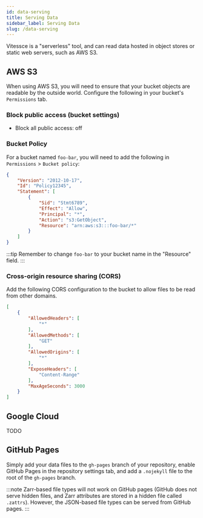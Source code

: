 ```yaml
---
id: data-serving
title: Serving Data
sidebar_label: Serving Data
slug: /data-serving
---
```


Vitessce is a "serverless" tool, and can read data hosted in object stores or static web servers, such as AWS S3.

## AWS S3

When using AWS S3, you will need to ensure that your bucket objects are readable by the outside world.
Configure the following in your bucket's `Permissions` tab.

### Block public access (bucket settings)

- Block all public access: off

### Bucket Policy

For a bucket named `foo-bar`, you will need to add the following in `Permissions` > `Bucket policy`:

```json
{
    "Version": "2012-10-17",
    "Id": "Policy12345",
    "Statement": [
        {
            "Sid": "Stmt6789",
            "Effect": "Allow",
            "Principal": "*",
            "Action": "s3:GetObject",
            "Resource": "arn:aws:s3:::foo-bar/*"
        }
    ]
}
```

:::tip
Remember to change `foo-bar` to your bucket name in the "Resource" field.
:::

### Cross-origin resource sharing (CORS)

Add the following CORS configuration to the bucket to allow files to be read from other domains.

```json
[
    {
        "AllowedHeaders": [
            "*"
        ],
        "AllowedMethods": [
            "GET"
        ],
        "AllowedOrigins": [
            "*"
        ],
        "ExposeHeaders": [
            "Content-Range"
        ],
        "MaxAgeSeconds": 3000
    }
]
```

## Google Cloud

TODO

## GitHub Pages

Simply add your data files to the `gh-pages` branch of your repository, enable GitHub Pages in the repository settings tab, and add a `.nojekyll` file to the root of the `gh-pages` branch.

:::note
Zarr-based file types will not work on GitHub pages (GitHub does not serve hidden files, and Zarr attributes are stored in a hidden file called `.zattrs`). However, the JSON-based file types can be served from GitHub pages.
:::
